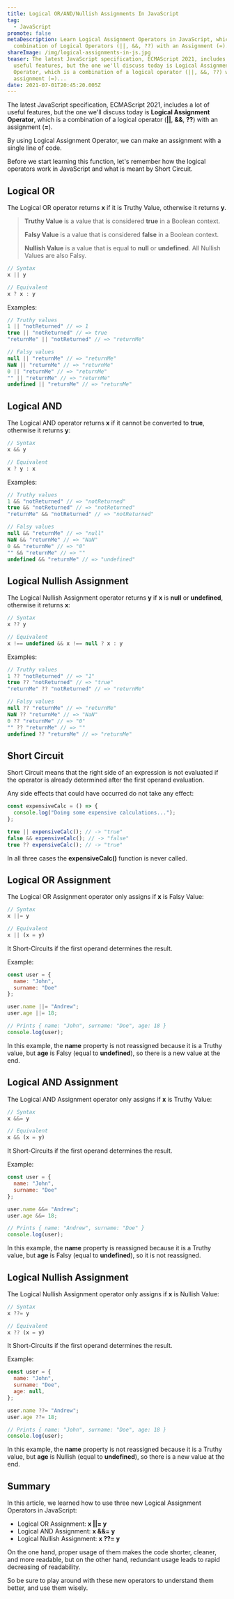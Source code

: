 ```yaml
---
title: Logical OR/AND/Nullish Assignments In JavaScript
tag:
  - JavaScript
promote: false
metaDescription: Learn Logical Assignment Operators in JavaScript, which are a
  combination of Logical Operators (||, &&, ??) with an Assignment (=).
shareImage: /img/logical-assignments-in-js.jpg
teaser: The latest JavaScript specification, ECMAScript 2021, includes a lot of
  useful features, but the one we'll discuss today is Logical Assignment
  Operator, which is a combination of a logical operator (||, &&, ??) with an
  assignment (=)...
date: 2021-07-01T20:45:20.005Z
---
```

The latest JavaScript specification, ECMAScript 2021, includes a lot of useful features, but the one we'll discuss today is **Logical Assignment Operator**, which is a combination of a logical operator (**\||**, **&&**, **??**) with an assignment (**\=**).

By using Logical Assignment Operator, we can make an assignment with a single line of code.

Before we start learning this function, let's remember how the logical operators work in JavaScript and what is meant by Short Circuit.

## Logical OR

The Logical OR operator returns **x** if it is Truthy Value, otherwise it returns **y**.

> **Truthy Value** is a value that is considered **true** in a Boolean context.
>
> **Falsy Value** is a value that is considered **false** in a Boolean context.
>
> **Nullish Value** is a value that is equal to **null** or **undefined**.  All Nullish Values are also Falsy.

```javascript
// Syntax
x || y

// Equivalent
x ? x : y
```

Examples:

```javascript
// Truthy values
1 || "notReturned" // => 1
true || "notReturned" // => true
"returnMe" || "notReturned" // => "returnMe"

// Falsy values
null || "returnMe" // => "returnMe"
NaN || "returnMe" // => "returnMe"
0 || "returnMe" // => "returnMe"
"" || "returnMe" // => "returnMe"
undefined || "returnMe" // => "returnMe"
```

## Logical AND

The Logical AND operator returns **x** if it cannot be converted to **true**, otherwise it returns **y**:

```javascript
// Syntax
x && y

// Equivalent
x ? y : x
```

Examples:

```javascript
// Truthy values
1 && "notReturned" // => "notReturned"
true && "notReturned" // => "notReturned"
"returnMe" && "notReturned" // => "notReturned"

// Falsy values
null && "returnMe" // => "null"
NaN && "returnMe" // => "NaN"
0 && "returnMe" // => "0"
"" && "returnMe" // => ""
undefined && "returnMe" // => "undefined"
```

## Logical Nullish Assignment

The Logical Nullish Assignment operator returns **y** if **x** is **null** or **undefined**, otherwise it returns **x**:

```javascript
// Syntax
x ?? y

// Equivalent
x !== undefined && x !== null ? x : y
```

Examples:

```javascript
// Truthy values
1 ?? "notReturned" // => "1"
true ?? "notReturned" // => "true"
"returnMe" ?? "notReturned" // => "returnMe"

// Falsy values
null ?? "returnMe" // => "returnMe"
NaN ?? "returnMe" // => "NaN"
0 ?? "returnMe" // => "0"
"" ?? "returnMe" // => ""
undefined ?? "returnMe" // => "returnMe"
```

## Short Circuit

Short Circuit means that the right side of an expression is not evaluated if the operator is already determined after the first operand evaluation.

Any side effects that could have occurred do not take any effect:

```javascript
const expensiveCalc = () => {
  console.log("Doing some expensive calculations...");
};

true || expensiveCalc(); // -> "true"
false && expensiveCalc(); // -> "false"
true ?? expensiveCalc(); // -> "true"
```

In all three cases the **expensiveCalc()** function is never called.

## Logical OR Assignment

The Logical OR Assignment operator only assigns if **x** is Falsy Value:

```javascript
// Syntax
x ||= y

// Equivalent
x || (x = y)
```

It Short-Circuits if the first operand determines the result.

Example:

```javascript
const user = {
  name: "John",
  surname: "Doe"
};

user.name ||= "Andrew";
user.age ||= 18;

// Prints { name: "John", surname: "Doe", age: 18 }
console.log(user);
```

In this example, the **name** property is not reassigned because it is a Truthy value, but **age** is Falsy (equal to **undefined**), so there is a new value at the end.

## Logical AND Assignment

The Logical AND Assignment operator only assigns if **x** is Truthy Value:

```javascript
// Syntax
x &&= y

// Equivalent
x && (x = y)
```

It Short-Circuits if the first operand determines the result.

Example:

```javascript
const user = {
  name: "John",
  surname: "Doe"
};

user.name &&= "Andrew";
user.age &&= 18;

// Prints { name: "Andrew", surname: "Doe" }
console.log(user);
```

In this example, the **name** property is reassigned because it is a Truthy value, but **age** is Falsy (equal to **undefined**), so it is not reassigned.

## Logical Nullish Assignment

The Logical Nullish Assignment operator only assigns if **x** is Nullish Value:

```javascript
// Syntax
x ??= y

// Equivalent
x ?? (x = y)
```

It Short-Circuits if the first operand determines the result.

Example:

```javascript
const user = {
  name: "John",
  surname: "Doe",
  age: null,
};

user.name ??= "Andrew";
user.age ??= 18;

// Prints { name: "John", surname: "Doe", age: 18 }
console.log(user);
```

In this example, the **name** property is not reassigned because it is a Truthy value, but **age** is Nullish (equal to **undefined**), so there is a new value at the end.

## Summary

In this article, we learned how to use three new Logical Assignment Operators in JavaScript:

* Logical OR Assignment: **x ||= y**
* Logical AND Assignment: **x &&= y**
* Logical Nullish Assignment: **x ??= y**

On the one hand, proper usage of them makes the code shorter, cleaner, and more readable, but on the other hand, redundant usage leads to rapid decreasing of readability.

So be sure to play around with these new operators to understand them better, and use them wisely.